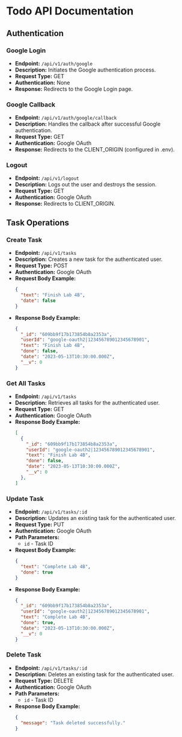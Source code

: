 # Todo API Documentation

## Authentication

### Google Login
- **Endpoint:** `/api/v1/auth/google`
- **Description:** Initiates the Google authentication process.
- **Request Type:** GET
- **Authentication:** None
- **Response:** Redirects to the Google Login page.

### Google Callback
- **Endpoint:** `/api/v1/auth/google/callback`
- **Description:** Handles the callback after successful Google authentication.
- **Request Type:** GET
- **Authentication:** Google OAuth
- **Response:** Redirects to the CLIENT_ORIGIN (configured in .env).

### Logout
- **Endpoint:** `/api/v1/logout`
- **Description:** Logs out the user and destroys the session.
- **Request Type:** GET
- **Authentication:** Google OAuth
- **Response:** Redirects to CLIENT_ORIGIN.

## Task Operations

### Create Task
- **Endpoint:** `/api/v1/tasks`
- **Description:** Creates a new task for the authenticated user.
- **Request Type:** POST
- **Authentication:** Google OAuth
- **Request Body Example:**
    ```json
    {
      "text": "Finish Lab 4B",
      "date": false
    }
    ```
- **Response Body Example:**
    ```json
    {
      "_id": "609bb9f17b173854b8a2353a",
      "userId": "google-oauth2|123456789012345678901",
      "text": "Finish Lab 4B",
      "done": false,
      "date": "2023-05-13T10:30:00.000Z",
      "__v": 0
    }
    ```

### Get All Tasks
- **Endpoint:** `/api/v1/tasks`
- **Description:** Retrieves all tasks for the authenticated user.
- **Request Type:** GET
- **Authentication:** Google OAuth
- **Response Body Example:**
    ```json
    [
      {
        "_id": "609bb9f17b173854b8a2353a",
        "userId": "google-oauth2|123456789012345678901",
        "text": "Finish Lab 4B",
        "done": false,
        "date": "2023-05-13T10:30:00.000Z",
        "__v": 0
      },
    ]
    ```

### Update Task
- **Endpoint:** `/api/v1/tasks/:id`
- **Description:** Updates an existing task for the authenticated user.
- **Request Type:** PUT
- **Authentication:** Google OAuth
- **Path Parameters:**
    - `id` - Task ID
- **Request Body Example:**
    ```json
    {
      "text": "Complete Lab 4B",
      "done": true
    }
    ```
- **Response Body Example:**
    ```json
    {
      "_id": "609bb9f17b173854b8a2353a",
      "userId": "google-oauth2|123456789012345678901",
      "text": "Complete Lab 4B",
      "done": true,
      "date": "2023-05-13T10:30:00.000Z",
      "__v": 0
    }
    ```

### Delete Task
- **Endpoint:** `/api/v1/tasks/:id`
- **Description:** Deletes an existing task for the authenticated user.
- **Request Type:** DELETE
- **Authentication:** Google OAuth
- **Path Parameters:**
    - `id` - Task ID
- **Response Body Example:**
    ```json
    {
      "message": "Task deleted successfully."
    }
    ```